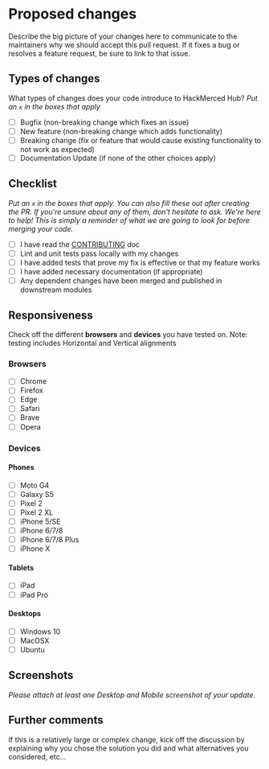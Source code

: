 # Proposed changes

Describe the big picture of your changes here to communicate to the maintainers why we should accept this pull request. If it fixes a bug or resolves a feature request, be sure to link to that issue.

## Types of changes

What types of changes does your code introduce to HackMerced Hub?
_Put an `x` in the boxes that apply_

- [ ] Bugfix (non-breaking change which fixes an issue)
- [ ] New feature (non-breaking change which adds functionality)
- [ ] Breaking change (fix or feature that would cause existing functionality to not work as expected)
- [ ] Documentation Update (if none of the other choices apply)

## Checklist

_Put an `x` in the boxes that apply. You can also fill these out after creating the PR. If you're unsure about any of them, don't hesitate to ask. We're here to help! This is simply a reminder of what we are going to look for before merging your code._

- [ ] I have read the [CONTRIBUTING](https://github.com/HackMerced/HackMerced/blob/master/CONTRIBUTING.md) doc
- [ ] Lint and unit tests pass locally with my changes
- [ ] I have added tests that prove my fix is effective or that my feature works
- [ ] I have added necessary documentation (if appropriate)
- [ ] Any dependent changes have been merged and published in downstream modules

## Responsiveness

Check off the different **browsers** and **devices** you have tested on. Note: testing includes Horizontal and Vertical alignments

### Browsers

- [ ] Chrome
- [ ] Firefox
- [ ] Edge
- [ ] Safari
- [ ] Brave
- [ ] Opera

### Devices

#### Phones

* [ ] Moto G4
* [ ] Galaxy S5
* [ ] Pixel 2
* [ ] Pixel 2 XL
* [ ] iPhone 5/SE
* [ ] iPhone 6/7/8
* [ ] iPhone 6/7/8 Plus
* [ ] iPhone X

#### Tablets

* [ ] iPad
* [ ] iPad Pro

#### Desktops

* [ ] Windows 10
* [ ] MacOSX
* [ ] Ubuntu

## Screenshots

_Please attach at least one Desktop and Mobile screenshot of your update._

## Further comments

If this is a relatively large or complex change, kick off the discussion by explaining why you chose the solution you did and what alternatives you considered, etc...
